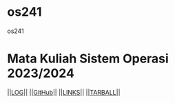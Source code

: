# os241
os241


# Mata Kuliah Sistem Operasi 2023/2024 #

||[LOG](TXT/mylog.txt)|| ||[GitHub](https://github.com/sitaamirasyarifah/os241)|| ||[LINKS](link.md)|| ||[TARBALL](https://os.vlsm.org/Log/sitaamirasyarifah.tar.xz.txt)||
